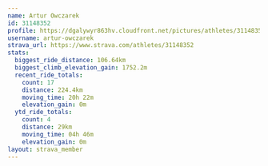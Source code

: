 ```yaml
---
name: Artur Owczarek
id: 31148352
profile: https://dgalywyr863hv.cloudfront.net/pictures/athletes/31148352/15906846/1/large.jpg
username: artur-owczarek
strava_url: https://www.strava.com/athletes/31148352
stats:
  biggest_ride_distance: 106.64km
  biggest_climb_elevation_gain: 1752.2m
  recent_ride_totals:
    count: 17
    distance: 224.4km
    moving_time: 20h 22m
    elevation_gain: 0m
  ytd_ride_totals:
    count: 4
    distance: 29km
    moving_time: 04h 46m
    elevation_gain: 0m
layout: strava_member
--- 
```

